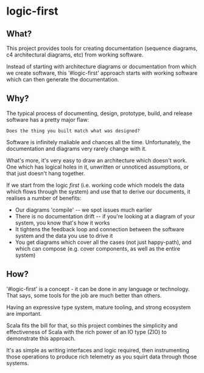 # logic-first

## What?
This project provides tools for creating documentation (sequence diagrams, c4 architectural diagrams, etc) from working software.

Instead of starting with architecture diagrams or documentation from which we create software, this '#logic-first' approach starts with working software which can then generate the documentation.

## Why?
The typical process of documenting, design, prototype, build, and release software has a pretty major flaw:

```shell
Does the thing you built match what was designed?
```

Software is infinitely maliable and chances all the time. Unfortunately, the documentation and diagrams very rarely change with it.

What's more, it's very easy to draw an architecture which doesn't work. One which has logical holes in it, unwritten or unnoticed assumptions, or that just doesn't hang together.

If we start from the logic _first_ (i.e. working code which models the data which flows through the system) and use that to derive our documents, it realises a number of benefits:

 * Our diagrams 'compile' -- we spot issues much earlier
 * There is no documentation drift -- if you're looking at a diagram of your system, you know that's how it works
 * It tightens the feedback loop and connection between the software system and the data you use to drive it
 * You get diagrams which cover all the cases (not just happy-path), and which can compose (e.g. cover components, as well as the entire system)

## How?
'#logic-first' is a concept - it can be done in any language or technology. 
That says, some tools for the job are much better than others.

Having an expressive type system, mature tooling, and strong ecosystem are important.

Scala fits the bill for that, so this project combines the simplicity and effectiveness of Scala with the rich power of an IO type (ZIO) to demonstrate this approach.

It's as simple as writing interfaces and logic required, then instrumenting those operations to produce rich telemetry as you squirt data through those systems.



